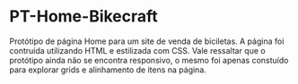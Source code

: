 # PT-Home-Bikecraft
Protótipo de página Home para um site de venda de biciletas. A página foi contruída utilizando HTML e estilizada com CSS. Vale ressaltar que o protótipo ainda não se encontra responsivo, o mesmo foi apenas constuído para explorar grids e alinhamento de itens na página. 
